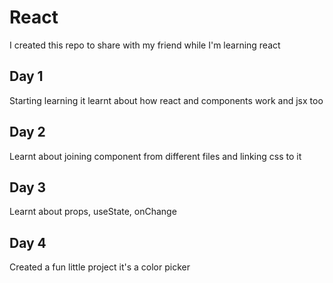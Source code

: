 # React

I created this repo to share with my friend while I'm learning react

## Day 1

Starting learning it learnt about how react and components work and jsx too

## Day 2

Learnt about joining component from different files and linking css to it

## Day 3 

Learnt about props, useState, onChange


## Day 4
Created a fun little project it's a color picker

